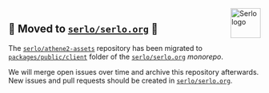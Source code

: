 <img src="https://assets.serlo.org/meta/logo.png" alt="Serlo logo" title="Serlo" align="right" height="60" />

## 🚨 Moved to [`serlo/serlo.org`](https://github.com/serlo/serlo.org/tree/master/packages/public/client) 🚨

The [`serlo/athene2-assets`](https://github.com/serlo/athene2-assets) repository has been migrated to [`packages/public/client`](https://github.com/serlo/serlo.org/tree/master/packages/public/client) folder of the [`serlo/serlo.org`](https://github.com/serlo/serlo.org) *monorepo*.

We will merge open issues over time and archive this repository afterwards. New issues and pull requests should be created in [`serlo/serlo.org`](https://github.com/serlo/serlo.org).
